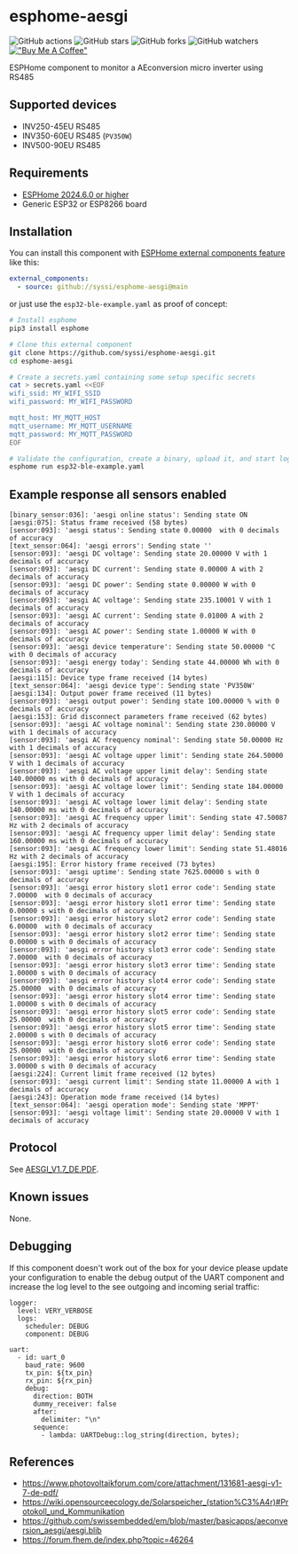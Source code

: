 # esphome-aesgi

![GitHub actions](https://github.com/syssi/esphome-aesgi/actions/workflows/ci.yaml/badge.svg)
![GitHub stars](https://img.shields.io/github/stars/syssi/esphome-aesgi)
![GitHub forks](https://img.shields.io/github/forks/syssi/esphome-aesgi)
![GitHub watchers](https://img.shields.io/github/watchers/syssi/esphome-aesgi)
[!["Buy Me A Coffee"](https://img.shields.io/badge/buy%20me%20a%20coffee-donate-yellow.svg)](https://www.buymeacoffee.com/syssi)

ESPHome component to monitor a AEconversion micro inverter using RS485

## Supported devices

* INV250-45EU RS485
* INV350-60EU RS485  (`PV350W`)
* INV500-90EU RS485

## Requirements

* [ESPHome 2024.6.0 or higher](https://github.com/esphome/esphome/releases)
* Generic ESP32 or ESP8266 board

## Installation

You can install this component with [ESPHome external components feature](https://esphome.io/components/external_components.html) like this:
```yaml
external_components:
  - source: github://syssi/esphome-aesgi@main
```

or just use the `esp32-ble-example.yaml` as proof of concept:

```bash
# Install esphome
pip3 install esphome

# Clone this external component
git clone https://github.com/syssi/esphome-aesgi.git
cd esphome-aesgi

# Create a secrets.yaml containing some setup specific secrets
cat > secrets.yaml <<EOF
wifi_ssid: MY_WIFI_SSID
wifi_password: MY_WIFI_PASSWORD

mqtt_host: MY_MQTT_HOST
mqtt_username: MY_MQTT_USERNAME
mqtt_password: MY_MQTT_PASSWORD
EOF

# Validate the configuration, create a binary, upload it, and start logs
esphome run esp32-ble-example.yaml

```

## Example response all sensors enabled

```
[binary_sensor:036]: 'aesgi online status': Sending state ON
[aesgi:075]: Status frame received (58 bytes)
[sensor:093]: 'aesgi status': Sending state 0.00000  with 0 decimals of accuracy
[text_sensor:064]: 'aesgi errors': Sending state ''
[sensor:093]: 'aesgi DC voltage': Sending state 20.00000 V with 1 decimals of accuracy
[sensor:093]: 'aesgi DC current': Sending state 0.00000 A with 2 decimals of accuracy
[sensor:093]: 'aesgi DC power': Sending state 0.00000 W with 0 decimals of accuracy
[sensor:093]: 'aesgi AC voltage': Sending state 235.10001 V with 1 decimals of accuracy
[sensor:093]: 'aesgi AC current': Sending state 0.01000 A with 2 decimals of accuracy
[sensor:093]: 'aesgi AC power': Sending state 1.00000 W with 0 decimals of accuracy
[sensor:093]: 'aesgi device temperature': Sending state 50.00000 °C with 0 decimals of accuracy
[sensor:093]: 'aesgi energy today': Sending state 44.00000 Wh with 0 decimals of accuracy
[aesgi:115]: Device type frame received (14 bytes)
[text_sensor:064]: 'aesgi device type': Sending state 'PV350W'
[aesgi:134]: Output power frame received (11 bytes)
[sensor:093]: 'aesgi output power': Sending state 100.00000 % with 0 decimals of accuracy
[aesgi:153]: Grid disconnect parameters frame received (62 bytes)
[sensor:093]: 'aesgi AC voltage nominal': Sending state 230.00000 V with 1 decimals of accuracy
[sensor:093]: 'aesgi AC frequency nominal': Sending state 50.00000 Hz with 1 decimals of accuracy
[sensor:093]: 'aesgi AC voltage upper limit': Sending state 264.50000 V with 1 decimals of accuracy
[sensor:093]: 'aesgi AC voltage upper limit delay': Sending state 140.00000 ms with 0 decimals of accuracy
[sensor:093]: 'aesgi AC voltage lower limit': Sending state 184.00000 V with 1 decimals of accuracy
[sensor:093]: 'aesgi AC voltage lower limit delay': Sending state 140.00000 ms with 0 decimals of accuracy
[sensor:093]: 'aesgi AC frequency upper limit': Sending state 47.50087 Hz with 2 decimals of accuracy
[sensor:093]: 'aesgi AC frequency upper limit delay': Sending state 160.00000 ms with 0 decimals of accuracy
[sensor:093]: 'aesgi AC frequency lower limit': Sending state 51.48016 Hz with 2 decimals of accuracy
[aesgi:195]: Error history frame received (73 bytes)
[sensor:093]: 'aesgi uptime': Sending state 7625.00000 s with 0 decimals of accuracy
[sensor:093]: 'aesgi error history slot1 error code': Sending state 7.00000  with 0 decimals of accuracy
[sensor:093]: 'aesgi error history slot1 error time': Sending state 0.00000 s with 0 decimals of accuracy
[sensor:093]: 'aesgi error history slot2 error code': Sending state 6.00000  with 0 decimals of accuracy
[sensor:093]: 'aesgi error history slot2 error time': Sending state 0.00000 s with 0 decimals of accuracy
[sensor:093]: 'aesgi error history slot3 error code': Sending state 7.00000  with 0 decimals of accuracy
[sensor:093]: 'aesgi error history slot3 error time': Sending state 1.00000 s with 0 decimals of accuracy
[sensor:093]: 'aesgi error history slot4 error code': Sending state 25.00000  with 0 decimals of accuracy
[sensor:093]: 'aesgi error history slot4 error time': Sending state 1.00000 s with 0 decimals of accuracy
[sensor:093]: 'aesgi error history slot5 error code': Sending state 25.00000  with 0 decimals of accuracy
[sensor:093]: 'aesgi error history slot5 error time': Sending state 2.00000 s with 0 decimals of accuracy
[sensor:093]: 'aesgi error history slot6 error code': Sending state 25.00000  with 0 decimals of accuracy
[sensor:093]: 'aesgi error history slot6 error time': Sending state 3.00000 s with 0 decimals of accuracy
[aesgi:224]: Current limit frame received (12 bytes)
[sensor:093]: 'aesgi current limit': Sending state 11.00000 A with 1 decimals of accuracy
[aesgi:243]: Operation mode frame received (14 bytes)
[text_sensor:064]: 'aesgi operation mode': Sending state 'MPPT'
[sensor:093]: 'aesgi voltage limit': Sending state 20.00000 V with 1 decimals of accuracy
```

## Protocol

See [AESGI_V1.7_DE.PDF](https://www.photovoltaikforum.com/core/attachment/131681-aesgi-v1-7-de-pdf/).

## Known issues

None.

## Debugging

If this component doesn't work out of the box for your device please update your configuration to enable the debug output of the UART component and increase the log level to the see outgoing and incoming serial traffic:

```
logger:
  level: VERY_VERBOSE
  logs:
    scheduler: DEBUG
    component: DEBUG

uart:
  - id: uart_0
    baud_rate: 9600
    tx_pin: ${tx_pin}
    rx_pin: ${rx_pin}
    debug:
      direction: BOTH
      dummy_receiver: false
      after:
        delimiter: "\n"
      sequence:
        - lambda: UARTDebug::log_string(direction, bytes);
```

## References

* https://www.photovoltaikforum.com/core/attachment/131681-aesgi-v1-7-de-pdf/
* https://wiki.opensourceecology.de/Solarspeicher_(station%C3%A4r)#Protokoll_und_Kommunikation
* https://github.com/swissembedded/em/blob/master/basicapps/aeconversion_aesgi/aesgi.blib
* https://forum.fhem.de/index.php?topic=46264
